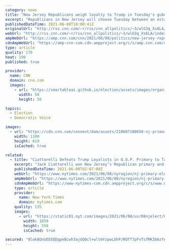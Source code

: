```yaml
---
category: news
title: "New Jersey Republicans weigh loyalty to Trump in Tuesday's gubernatorial primary"
excerpt: "Republicans in New Jersey will choose Tuesday between an establishment-backed candidate for governor who would prefer to avoid the topic of former President Donald Trump and contenders who have forcefully embraced Trump's lies about the 2020 election.\n    \n"
publishedDateTime: 2021-06-08T10:00:41Z
originalUrl: "http://rss.cnn.com/~r/rss/cnn_allpolitics/~3/wlG3q_Xs6LA/index.html"
webUrl: "http://rss.cnn.com/~r/rss/cnn_allpolitics/~3/wlG3q_Xs6LA/index.html"
ampWebUrl: "https://amp.cnn.com/cnn/2021/06/08/politics/new-jersey-republican-governors-primary/index.html"
cdnAmpWebUrl: "https://amp-cnn-com.cdn.ampproject.org/c/s/amp.cnn.com/cnn/2021/06/08/politics/new-jersey-republican-governors-primary/index.html"
type: article
quality: 170
heat: 190
published: true

provider:
  name: CNN
  domain: cnn.com
  images:
    - url: "https://smartableai.github.io/election/assets/images/organizations/cnn.com-50x50.jpg"
      width: 50
      height: 50

topics:
  - Election
  - Democratic Voice

images:
  - url: "https://cdn.cnn.com/cnnnext/dam/assets/210607180658-nj-primary-gov-candidates-super-tease.jpg"
    width: 1100
    height: 619
    isCached: true

related:
  - title: "Ciattarelli Defeats Trump Loyalists in G.O.P. Primary to Take on Murphy"
    excerpt: "Jack Ciattarelli won New Jersey’s Republican primary and will face Phil Murphy, the Democratic incumbent, in November."
    publishedDateTime: 2021-06-09T02:07:00Z
    webUrl: "https://www.nytimes.com/2021/06/08/nyregion/nj-primary-election-results.html"
    ampWebUrl: "https://www.nytimes.com/2021/06/08/nyregion/nj-primary-election-results.amp.html"
    cdnAmpWebUrl: "https://www-nytimes-com.cdn.ampproject.org/c/s/www.nytimes.com/2021/06/08/nyregion/nj-primary-election-results.amp.html"
    type: article
    provider:
      name: New York Times
      domain: nytimes.com
    quality: 135
    images:
      - url: "https://static01.nyt.com/images/2021/06/08/us/08njelect/08njelect-facebookJumbo.jpg"
        width: 1050
        height: 550
        isCached: true

secured: "0lok8OnUEEEQDqpeBcwh3ajUQ0cl+wltmYzpwLbhP/ROff7pFvTsfMK3b6zYAM8nZ3r4yAAG9q5Hy2Sz28Ivp8WkN8FquTdeWayKUfolUV/kEGaTLyGoxTf0MbdDxT3HVsHFrFaQtD+GUZqFoz6JSMXSSzFQm3gqMXB/F+pFMbWjVN/NeYq0rSxGqIwsyvXQW7SWk1lLYbk3D2SbXEtJpY85nSUTp8A2D5HnmasUHQullMDkMDWlOgXDy+ibYdV12kDF2D5CfPFS4b7eXxMsJKY1W1sujvPJYmK9Kj4og7z4VmgXQNsX41FMcQ8D74Z1VpjBLlAvdpIQ4u07bsVf0gjwkjrk7DNkYCPCKOBO44U=;T3VJ+d2C68hSoz56u70Zdw=="
---
```


